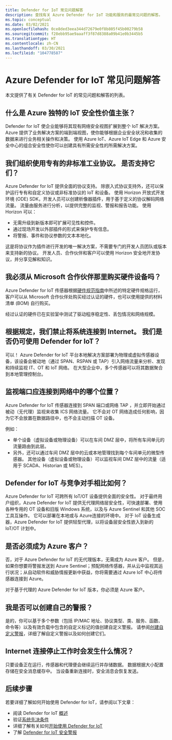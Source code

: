 ```yaml
---
title: Defender for IoT 常见问题解答
description: 查找有关 Azure Defender for IoT 功能和服务的最常见问题的解答。
ms.topic: conceptual
ms.date: 03/02/2021
ms.openlocfilehash: 0ce8ded3eea344d72679e0f8b805f45b00279b58
ms.sourcegitcommit: f28ebb95ae9aaaff3f87d8388a09b41e0b3445b5
ms.translationtype: HT
ms.contentlocale: zh-CN
ms.lasthandoff: 03/30/2021
ms.locfileid: "104778587"
---
```

# <a name="azure-defender-for-iot-frequently-asked-questions"></a>Azure Defender for IoT 常见问题解答

本文提供了有关 Defender for IoT 的常见问题和解答的列表。

## <a name="what-is-azures-unique-value-proposition-for-iot-security"></a>什么是 Azure 独特的 IoT 安全性价值主张？

Defender for IoT 使企业能够将其现有网络安全视图扩展到整个 IoT 解决方案。 Azure 提供了业务解决方案的端到端视图，使你能够根据企业安全状况和收集的数据来进行业务相关操作和决策。 使用 Azure IoT、Azure IoT Edge 和 Azure 安全中心的组合安全性使你可以创建具有所需安全性的所需解决方案。

## <a name="our-organization-uses-proprietary-non-standard-industrial-protocols-are-they-supported"></a>我们组织使用专有的非标准工业协议。 是否支持它们？ 

Azure Defender for IoT 提供全面的协议支持。 除嵌入式协议支持外，还可以保护运行专有和自定义协议或非标准协议的 IoT 和设备。 使用 Horizon 开放式开发环境 (ODE) SDK，开发人员可以创建析像器插件，用于基于定义的协议解码网络流量。 流量由服务进行分析，以提供完整的监视、警报和报告功能。 使用 Horizon 可以：
- 无需升级到新版本即可扩展可见性和控件。
- 通过现场开发以外部插件的形式来保护专有信息。 
- 将警报、事件和协议参数的文本本地化。

这是将协议作为插件进行开发的唯一解决方案，不需要专门的开发人员团队或版本来支持新的协议。 开发人员、合作伙伴和客户可以使用 Horizon 安全地开发协议，并分享见解和知识。 

## <a name="do-i-have-to-purchase-hardware-appliances-from-microsoft-partners"></a>我必须从 Microsoft 合作伙伴那里购买硬件设备吗？
Azure Defender for IoT 传感器根据[硬件规范指南](./how-to-identify-required-appliances.md)中所述的特定硬件规格运行，客户可以从 Microsoft 合作伙伴处购买经过认证的硬件，也可以使用提供的材料清单 (BOM) 自行购买。 

经过认证的硬件已在实验室中测试了驱动程序稳定性、丢包情况和网络规模。


## <a name="regulation-does-not-allow-us-to-connect-our-system-to-the-internet-can-we-still-utilize-defender-for-iot"></a>根据规定，我们禁止将系统连接到 Internet。 我们是否仍可使用 Defender for IoT？

可以！ Azure Defender for IoT 平台本地解决方案部署为物理或虚拟传感器设备，该设备会被动地（通过 SPAN、RSPAN 或 TAP）引入网络流量来分析、发现和持续监视 IT、OT 和 IoT 网络。 在大型企业中，多个传感器可以将其数据聚合到本地管理控制台。

## <a name="where-in-the-network-should-i-connect-monitoring-ports"></a>监视端口应连接到网络中的哪个位置？

Azure Defender for IoT 传感器连接到 SPAN 端口或网络 TAP ，并立即开始通过被动（无代理）监视来收集 ICS 网络流量。 它不会对 OT 网络造成任何影响，因为它不会放置在数据路径中，也不会主动扫描 OT 设备。

例如：
- 单个设备（虚拟设备或物理设备）可以在车间 DMZ 层中，将所有车间单元的流量路由到此层。
- 另外，还可以通过车间 DMZ 层中的云或本地管理找到每个车间单元的微型传感器。 其他设备（虚拟设备或物理设备）可以监视车间 DMZ 层中的流量（适用于 SCADA、Historian 或 MES）。

## <a name="how-does-defender-for-iot-compare-to-the-competition"></a>Defender for IoT 与竞争对手相比如何？

Azure Defender for IoT 可跨所有 IoT/OT 设备提供全面的安全性。 对于最终用户组织，Azure Defender for IoT 提供无代理网络层安全性，可快速部署、使用各种专用的 OT 设备和旧版 Windows 系统，以及与 Azure Sentinel 和其他 SOC 工具互操作。 它可以部署在本地或与 Azure连接的环境中。 对于 IoT 设备生成器，Azure Defender for IoT 提供轻型代理，以将设备层安全性嵌入到新的 IoT/OT 计划中。

## <a name="do-i-have-to-be-an-azure-customer"></a>是否必须成为 Azure 客户？

否，对于 Azure Defender for IoT 的无代理版本，无需成为 Azure 客户。 但是，如果你想要将警报发送到 Azure Sentinel；预配网络传感器，并从云中监视其运行状况；从自动软件和威胁情报更新中获益，你将需要通过 Azure IoT 中心将传感器连接到 Azure。

对于基于代理的 Azure Defender for IoT 版本，你必须是 Azure 客户。

## <a name="can-i-create-my-own-alerts"></a>我是否可以创建自己的警报？

是的，你可以基于多个参数（包括 IP/MAC 地址、协议类型、类、服务、函数、命令等）以及有效负载中包含的自定义标记的值创建自定义警报。  请参阅[创建自定义警报](quickstart-create-custom-alerts.md)，详细了解自定义警报以及如何创建它们。

## <a name="what-happens-when-the-internet-connection-stops-working"></a>Internet 连接停止工作时会发生什么情况？

只要设备正在运行，传感器和代理便会继续运行并存储数据。 数据根据大小配置存储在安全消息缓存中。 当设备重新连接时，安全消息会恢复发送。

## <a name="next-steps"></a>后续步骤

若要详细了解如何开始使用 Defender for IoT，请参阅以下文章：

- 阅读 Defender for IoT [概述](overview.md)
- 验证[系统先决条件](quickstart-system-prerequisites.md)
- 详细了解有关如何[开始使用 Defender for IoT](getting-started.md)
- 了解 [Defender for IoT 安全警报](concept-security-alerts.md)